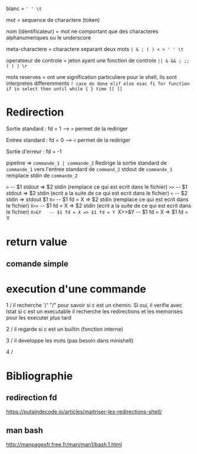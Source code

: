 
blanc = `' ' \t`

mot = sequence de charactere (token)

nom (identificateur) = mot ne comportant que des characteres alphanumeriques ou le underscore

meta-charactere = charactere separant deux mots
`| & ; ( ) < > ' ' \t`

operateeur de controle = jeton ayant une fonction de controle
`|| & && ; ;; ( ) | \r`

mots reserves = ont une signification particuliere pour le shell, ils sont interpretes differemments
`! case do done elif else esac fi for function if in select then until while { } time [[ ]]`
# Redirection

Sortie standard : fd = 1 --> `>` permet de la rediriger

Entree standard : fd = 0 --> `<` permet de la rediriger

Sortie d'erreur : fd = -1

pipeline => `commande_1 | commande_2`
Redirige la sortie standard de `commande_1` vers l'entree standard de `command_2`
stdout de `commande_1` remplace stdin de `commande_2`

`>`		-- $1 stdout => $2 stdin (remplace ce qui est ecrit dans le fichier)
`>>`	-- $1 stdout => $2 stdin (ecrit a la suite de ce qui est ecrit dans le fichier)
`<`		-- $2 stdin => stdout $1
`X>`	-- $1 fd = X => $2 stdin (remplace ce qui est ecrit dans le fichier)
`X>>`	-- $1 fd = X => $2 stdin (ecrit a la suite de ce qui est ecrit dans le fichier)
`X>&Y	-- $1 fd = X => $1 fd = Y
`X>>&Y	-- $1 fd = X => $1 fd = Y
# return value

## comande simple


# execution d'une commande

1 / il recherche '/' "/" pour savoir si c est un chemin. Si oui, il verifie avec lstat si c est un executable
	il recherche les redirections et les memorises pour les executer plus tard

2 / il regarde si c est un builtin (fonction interne)

3 / il developpe les mots (pas besoin dans minishell)

4 / 



# Bibliographie

## redirection fd
https://putaindecode.io/articles/maitriser-les-redirections-shell/

## man bash
http://manpagesfr.free.fr/man/man1/bash.1.html
